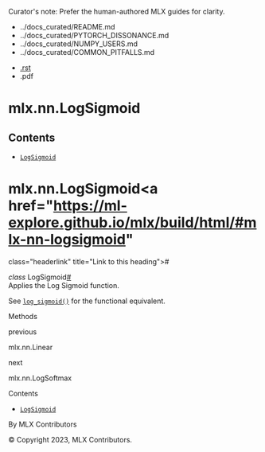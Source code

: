 Curator's note: Prefer the human-authored MLX guides for clarity.
- ../docs_curated/README.md
- ../docs_curated/PYTORCH_DISSONANCE.md
- ../docs_curated/NUMPY_USERS.md
- ../docs_curated/COMMON_PITFALLS.md


<div id="main-content" class="bd-main" role="main">

<div class="sbt-scroll-pixel-helper">

</div>

<div class="bd-content">

<div class="bd-article-container">

<div class="bd-header-article d-print-none">

<div class="header-article-items header-article__inner">

<div class="header-article-items__start">

<div class="header-article-item">

<span class="fa-solid fa-bars"></span>

</div>

</div>

<div class="header-article-items__end">

<div class="header-article-item">

<div class="article-header-buttons">

<a href="https://github.com/ml-explore/mlx"
class="btn btn-sm btn-source-repository-button"
data-bs-placement="bottom" data-bs-toggle="tooltip" target="_blank"
title="Source repository"><span class="btn__icon-container"> <em></em>
</span></a>

<div class="dropdown dropdown-download-buttons">

- <a
  href="https://ml-explore.github.io/mlx/build/html/_sources/python/nn/_autosummary/mlx.nn.LogSigmoid.rst"
  class="btn btn-sm btn-download-source-button dropdown-item"
  data-bs-placement="left" data-bs-toggle="tooltip" target="_blank"
  title="Download source file"><span class="btn__icon-container">
  <em></em> </span> <span class="btn__text-container">.rst</span></a>
- <span class="btn__icon-container"> </span>
  <span class="btn__text-container">.pdf</span>

</div>

<span class="btn__icon-container"> </span>

<span class="fa-solid fa-list"></span>

</div>

</div>

</div>

</div>

</div>

<div id="jb-print-docs-body" class="onlyprint">

# mlx.nn.LogSigmoid

<div id="print-main-content">

<div id="jb-print-toc">

<div>

## Contents

</div>

- <a href="https://ml-explore.github.io/mlx/build/html/#mlx.nn.LogSigmoid"
  class="reference internal nav-link"><span class="pre"><code
  class="docutils literal notranslate">LogSigmoid</code></span></a>

</div>

</div>

</div>

<div id="searchbox">

</div>

<div id="mlx-nn-logsigmoid" class="section">

# mlx.nn.LogSigmoid<a href="https://ml-explore.github.io/mlx/build/html/#mlx-nn-logsigmoid"
class="headerlink" title="Link to this heading">#</a>

*<span class="pre">class</span><span class="w"> </span>*<span class="sig-name descname"><span class="pre">LogSigmoid</span></span><a href="https://ml-explore.github.io/mlx/build/html/#mlx.nn.LogSigmoid"
class="headerlink" title="Link to this definition">#</a>  
Applies the Log Sigmoid function.

See <a
href="https://ml-explore.github.io/mlx/build/html/python/nn/_autosummary_functions/mlx.nn.log_sigmoid.html#mlx.nn.log_sigmoid"
class="reference internal" title="mlx.nn.log_sigmoid"><span
class="pre"><code
class="sourceCode python">log_sigmoid()</code></span></a> for the
functional equivalent.

Methods

<div class="pst-scrollable-table-container">

</div>

</div>

<div class="prev-next-area">

<a
href="https://ml-explore.github.io/mlx/build/html/python/nn/_autosummary/mlx.nn.Linear.html"
class="left-prev" title="previous page"><em></em></a>

<div class="prev-next-info">

previous

mlx.nn.Linear

</div>

<a
href="https://ml-explore.github.io/mlx/build/html/python/nn/_autosummary/mlx.nn.LogSoftmax.html"
class="right-next" title="next page"></a>

<div class="prev-next-info">

next

mlx.nn.LogSoftmax

</div>

</div>

</div>

<div class="bd-sidebar-secondary bd-toc">

<div class="sidebar-secondary-items sidebar-secondary__inner">

<div class="sidebar-secondary-item">

<div class="page-toc tocsection onthispage">

Contents

</div>

- <a href="https://ml-explore.github.io/mlx/build/html/#mlx.nn.LogSigmoid"
  class="reference internal nav-link"><span class="pre"><code
  class="docutils literal notranslate">LogSigmoid</code></span></a>

</div>

</div>

</div>

</div>

<div class="bd-footer-content__inner container">

<div class="footer-item">

By MLX Contributors

</div>

<div class="footer-item">

© Copyright 2023, MLX Contributors.  

</div>

<div class="footer-item">

</div>

<div class="footer-item">

</div>

</div>

</div>
